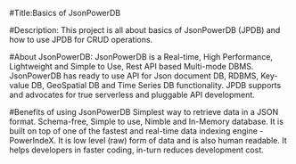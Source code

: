 #Title:Basics of JsonPowerDB

#Description:
This project is all about basics of JsonPowerDB (JPDB) and how to use JPDB for CRUD operations.

#About JsonPowerDB:
JsonPowerDB is a Real-time, High Performance, Lightweight and Simple to Use, Rest API based Multi-mode DBMS. 
JsonPowerDB has ready to use API for Json document DB, RDBMS, Key-value DB, GeoSpatial DB and Time Series DB functionality. 
JPDB supports and advocates for true serverless and pluggable API development.

#Benefits of using JsonPowerDB
Simplest way to retrieve data in a JSON format.
Schema-free, Simple to use, Nimble and In-Memory database.
It is built on top of one of the fastest and real-time data indexing engine - PowerIndeX.
It is low level (raw) form of data and is also human readable.
It helps developers in faster coding, in-turn reduces development cost.
